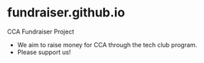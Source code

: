 # fundraiser.github.io
CCA Fundraiser Project

- We aim to raise money for CCA through the tech club program.
- Please support us!
